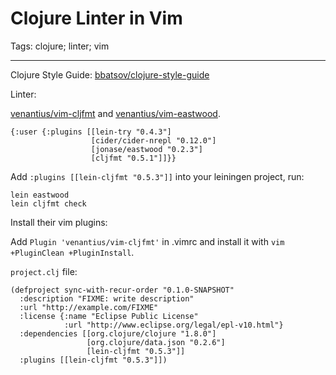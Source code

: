 # Clojure Linter in Vim
Tags: clojure; linter; vim

------

Clojure Style Guide:
[bbatsov/clojure-style-guide](https://github.com/bbatsov/clojure-style-guide#source-code-layout--organization)

Linter:

[venantius/vim-cljfmt](https://github.com/venantius/vim-cljfmt)
and [venantius/vim-eastwood](https://github.com/venantius/vim-eastwood).

    {:user {:plugins [[lein-try "0.4.3"]
                      [cider/cider-nrepl "0.12.0"]
                      [jonase/eastwood "0.2.3"]
                      [cljfmt "0.5.1"]]}}

Add `:plugins [[lein-cljfmt "0.5.3"]]` into your leiningen project, run:

    lein eastwood
    lein cljfmt check

Install their vim plugins:

Add `Plugin 'venantius/vim-cljfmt'` in .vimrc and install it
with `vim +PluginClean +PluginInstall`.

`project.clj` file:

    (defproject sync-with-recur-order "0.1.0-SNAPSHOT"
      :description "FIXME: write description"
      :url "http://example.com/FIXME"
      :license {:name "Eclipse Public License"
                :url "http://www.eclipse.org/legal/epl-v10.html"}
      :dependencies [[org.clojure/clojure "1.8.0"]
                     [org.clojure/data.json "0.2.6"]
                     [lein-cljfmt "0.5.3"]]
      :plugins [[lein-cljfmt "0.5.3"]])
